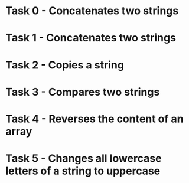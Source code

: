 # Task 0 - Concatenates two strings
# Task 1 - Concatenates two strings
# Task 2 - Copies a string
# Task 3 - Compares two strings
# Task 4 - Reverses the content of an array
# Task 5 - Changes all lowercase letters of a string to uppercase
